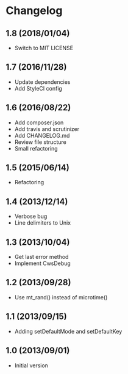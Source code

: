 # Changelog

## 1.8 (2018/01/04)

* Switch to MIT LICENSE

## 1.7 (2016/11/28)

* Update dependencies
* Add StyleCI config

## 1.6 (2016/08/22)

* Add composer.json
* Add travis and scrutinizer
* Add CHANGELOG.md
* Review file structure
* Small refactoring

## 1.5 (2015/06/14)

* Refactoring

## 1.4 (2013/12/14)

* Verbose bug
* Line delimiters to Unix

## 1.3 (2013/10/04)

* Get last error method
* Implement CwsDebug

## 1.2 (2013/09/28)

* Use mt_rand() instead of microtime()

## 1.1 (2013/09/15)

* Adding setDefaultMode and setDefaultKey

## 1.0 (2013/09/01)

* Initial version
